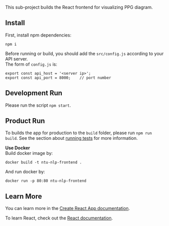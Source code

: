 This sub-project builds the React frontend for visualizing PPG diagram.
## Install  
First, install npm dependencies:
```shell script
npm i
```

Before running or build, you should add the `src/config.js` according to your API server.  
The form of `config.js` is:
```ecmascript 6
export const api_host = '<server ip>';
export const api_port = 8000;    // port number
```

## Development Run  
Please run the script `npm start`.

## Product Run
To builds the app for production to the `build` folder, please run `npm run build`.
See the section about [running tests](https://facebook.github.io/create-react-app/docs/running-tests) for more 
information.

**Use Docker**  
Build docker image by:
```shell script
docker build -t ntu-nlp-frontend .
```
And run docker by:
```shell script
docker run -p 80:80 ntu-nlp-frontend
```

## Learn More

You can learn more in the [Create React App documentation](https://facebook.github.io/create-react-app/docs/getting-started).

To learn React, check out the [React documentation](https://reactjs.org/).
